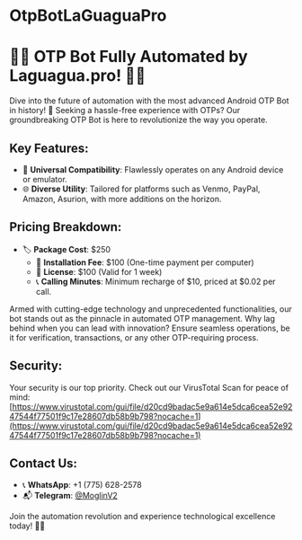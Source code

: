 # OtpBotLaGuaguaPro

# 🚀🤖 OTP Bot Fully Automated by Laguagua.pro! 🌟📱

Dive into the future of automation with the most advanced Android OTP Bot in history! 🎉 Seeking a hassle-free experience with OTPs? Our groundbreaking OTP Bot is here to revolutionize the way you operate.

## Key Features:

- 📱 **Universal Compatibility**: Flawlessly operates on any Android device or emulator.
- 🌐 **Diverse Utility**: Tailored for platforms such as Venmo, PayPal, Amazon, Asurion, with more additions on the horizon.

## Pricing Breakdown:

- 🏷 **Package Cost**: $250 
  - 🔧 **Installation Fee**: $100 (One-time payment per computer)
  - 📜 **License**: $100 (Valid for 1 week)
  - 📞 **Calling Minutes**: Minimum recharge of $10, priced at $0.02 per call.

Armed with cutting-edge technology and unprecedented functionalities, our bot stands out as the pinnacle in automated OTP management. Why lag behind when you can lead with innovation? Ensure seamless operations, be it for verification, transactions, or any other OTP-requiring process.

## Security:

Your security is our top priority. Check out our VirusTotal Scan for peace of mind:
[https://www.virustotal.com/gui/file/d20cd9badac5e9a614e5dca6cea52e9247544f77501f9c17e28607db58b9b798?nocache=1](https://www.virustotal.com/gui/file/d20cd9badac5e9a614e5dca6cea52e9247544f77501f9c17e28607db58b9b798?nocache=1)

## Contact Us:

- 📞 **WhatsApp**: +1 (775) 628-2578
- 📬 **Telegram**: [@MoglinV2](https://t.me/MoglinV2)

Join the automation revolution and experience technological excellence today! 🚀🎉
